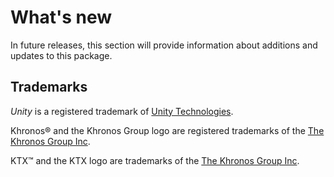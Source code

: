 # What's new

In future releases, this section will provide information about additions and updates to this package.

## Trademarks

*Unity* is a registered trademark of [Unity Technologies][unity].

Khronos&reg; and the Khronos Group logo are registered trademarks of the [The Khronos Group Inc][khronos].

KTX&trade; and the KTX logo are trademarks of the [The Khronos Group Inc][khronos].

[khronos]: https://www.khronos.org
[unity]: https://unity.com
